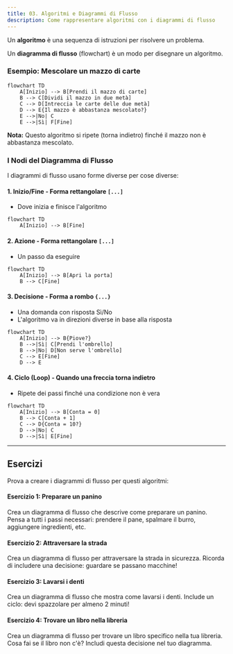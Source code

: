 ```yaml
---
title: 03. Algoritmi e Diagrammi di Flusso
description: Come rappresentare algoritmi con i diagrammi di flusso
---
```


Un **algoritmo** è una sequenza di istruzioni per risolvere un problema.

Un **diagramma di flusso** (flowchart) è un modo per disegnare un algoritmo.

### Esempio: Mescolare un mazzo di carte

```mermaid
flowchart TD
    A[Inizio] --> B[Prendi il mazzo di carte]
    B --> C[Dividi il mazzo in due metà]
    C --> D[Intreccia le carte delle due metà]
    D --> E{Il mazzo è abbastanza mescolato?}
    E -->|No| C
    E -->|Sì| F[Fine]
```

**Nota:** Questo algoritmo si ripete (torna indietro) finché il mazzo non è abbastanza mescolato.

### I Nodi del Diagramma di Flusso

I diagrammi di flusso usano forme diverse per cose diverse:

#### 1. Inizio/Fine - Forma rettangolare `[...]`
- Dove inizia e finisce l'algoritmo

```mermaid
flowchart TD
    A[Inizio] --> B[Fine]
```

#### 2. Azione - Forma rettangolare `[...]`
- Un passo da eseguire

```mermaid
flowchart TD
    A[Inizio] --> B[Apri la porta]
    B --> C[Fine]
```

#### 3. Decisione - Forma a rombo `{...}`
- Una domanda con risposta Sì/No
- L'algoritmo va in direzioni diverse in base alla risposta

```mermaid
flowchart TD
    A[Inizio] --> B{Piove?}
    B -->|Sì| C[Prendi l'ombrello]
    B -->|No| D[Non serve l'ombrello]
    C --> E[Fine]
    D --> E
```

#### 4. Ciclo (Loop) - Quando una freccia torna indietro
- Ripete dei passi finché una condizione non è vera

```mermaid
flowchart TD
    A[Inizio] --> B[Conta = 0]
    B --> C[Conta + 1]
    C --> D{Conta = 10?}
    D -->|No| C
    D -->|Sì| E[Fine]
```

---

## Esercizi

Prova a creare i diagrammi di flusso per questi algoritmi:

#### Esercizio 1: Preparare un panino
Crea un diagramma di flusso che descrive come preparare un panino.
Pensa a tutti i passi necessari: prendere il pane, spalmare il burro, aggiungere ingredienti, etc.

#### Esercizio 2: Attraversare la strada
Crea un diagramma di flusso per attraversare la strada in sicurezza.
Ricorda di includere una decisione: guardare se passano macchine!

#### Esercizio 3: Lavarsi i denti
Crea un diagramma di flusso che mostra come lavarsi i denti.
Include un ciclo: devi spazzolare per almeno 2 minuti!

#### Esercizio 4: Trovare un libro nella libreria
Crea un diagramma di flusso per trovare un libro specifico nella tua libreria.
Cosa fai se il libro non c'è? Includi questa decisione nel tuo diagramma.
